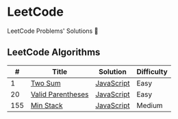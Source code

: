 # LeetCode

LeetCode Problems' Solutions 🚀

## LeetCode Algorithms

| #   | Title                                                                                                   | Solution                                                  | Difficulty |
|-----|---------------------------------------------------------------------------------------------------------|-----------------------------------------------------------|------------|
| 1   | [Two Sum](https://leetcode.com/problems/two-sum/)                                                       | [JavaScript](two-sum/index.js)                            | Easy       |
| 20  | [Valid Parentheses](https://leetcode.com/problems/valid-parentheses/)                                   | [JavaScript](valid-parentheses/index.js)                  | Easy       |
| 155 | [Min Stack](https://leetcode.com/problems/min-stack/)                                                   | [JavaScript](min-stack/index.js)                          | Medium     |
